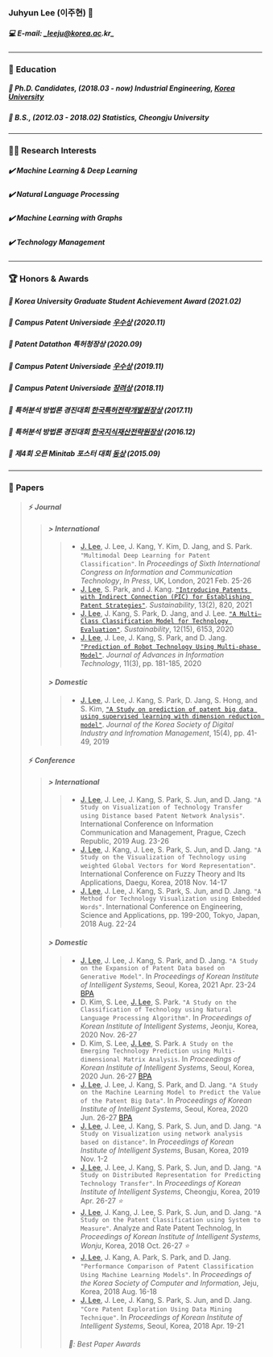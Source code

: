 ### **Juhyun Lee (이주현)** 👋
##### 💻 E-mail: _leeju@korea.ac.kr_
- - -
### 📗 **Education**

##### 📌 **Ph.D. Candidates**, (2018.03 - now) Industrial Engineering, [Korea University](https://vision.korea.ac.kr)

##### 📌 **B.S.**, (2012.03 - 2018.02) Statistics, Cheongju University

- - -
### 👨‍💻 **Research Interests**

##### ✔️ Machine Learning & Deep Learning

##### ✔️ Natural Language Processing

##### ✔️ Machine Learning with Graphs

##### ✔️ Technology Management

- - -
### 🏆 **Honors & Awards**

##### 📌 Korea University Graduate Student Achievement Award (2021.02)

##### 📌 Campus Patent Universiade [**우수상**](https://www.kipa.org/cpu/4_u2020.jsp) (2020.11)

##### 📌 Patent Datathon **특허청장상** (2020.09)

##### 📌 Campus Patent Universiade [**우수상**](https://www.kipa.org/cpu/4_u2019.jsp) (2019.11)

##### 📌 Campus Patent Universiade [**장려상**](https://www.kipa.org/cpu/4_u2018.jsp) (2018.11)

##### 📌 특허분석 방법론 경진대회 [**한국특허전략개발원장상**](https://www.kista.re.kr/webzine/vol02/jsp/vol02/sub09.jsp) (2017.11)

##### 📌 특허분석 방법론 경진대회 [**한국지식재산전략원장상**](http://biz.kista.re.kr/iprnd/front/contest/contest.do?method=contestInfo&ju_mn=04&bu_mn=03&sub_mn=01) (2016.12)

##### 📌 제4회 오픈 Minitab 포스터 대회 [**동상**](https://www.minitab.co.kr/minitab/new/product/product0403_05.php) (2015.09)
- - -
### 📄 **Papers**
> #### ⚡ _**Journal**_
> > #### _**> International**_
> > > * <ins>**J. Lee**</ins>, J. Lee, J. Kang, Y. Kim, D. Jang, and S. Park. `"Multimodal Deep Learning for Patent Classification"`. In _Proceedings of Sixth International Congress on Information and Communication Technology_, _In Press_, UK, London, 2021 Feb. 25-26
> > > * <ins>**J. Lee**</ins>, S. Park, and J. Kang. [`"Introducing Patents with Indirect Connection (PIC) for Establishing Patent Strategies"`](https://doi.org/10.3390/su13020820). _Sustainability_, 13(2), 820, 2021
> > > * <ins>**J. Lee**</ins>, J. Kang, S. Park, D. Jang, and J. Lee. [`"A Multi–Class Classification Model for Technology Evaluation"`](https://doi.org/10.3390/su12156153). _Sustainability_, 12(15), 6153, 2020
> > > * <ins>**J. Lee**</ins>, J. Lee, J. Kang, S. Park, and D. Jang. [`"Prediction of Robot Technology Using Multi-phase Model"`](http://10.12720/jait.11.3.181-185). _Journal of Advances in Information Technology_, 11(3), pp. 181-185, 2020
> > #### _**> Domestic**_
> > > * <ins>**J. Lee**</ins>, J. Lee, J. Kang, S. Park, D. Jang, S. Hong, and S. Kim, [`"A Study on prediction of patent big data using supervised learning with dimension reduction model"`](http://dx.doi.org/10.17662/ksdim.2019.15.4.041). _Journal of the Korea Society of Digital Industry and Infromation Management_, 15(4), pp. 41-49, 2019
> #### ⚡ _**Conference**_
> > #### _**> International**_
> > > * <ins>**J. Lee**</ins>, J. Lee, J. Kang, S. Park, S. Jun, and D. Jang. `"A Study on Visualization of Technology Transfer using Distance based Patent Network Analysis"`. International Conference on Information Communication and Management, Prague, Czech Republic, 2019 Aug. 23-26
> > > * <ins>**J. Lee**</ins>, J. Kang, J. Lee, S. Park, S. Jun, and D. Jang. `"A Study on the Visualization of Technology using weighted Global Vectors for Word Representation"`. International Conference on Fuzzy Theory and Its Applications, Daegu, Korea, 2018 Nov. 14-17  
> > > * <ins>**J. Lee**</ins>, J. Lee, J. Kang, S. Park, S. Jun, and D. Jang. `"A Method for Technology Visualization using Embedded Words"`. International Conference on Engineering, Science and Applications, pp. 199-200, Tokyo, Japan, 2018 Aug. 22-24
> > #### _**> Domestic**_
> > > * <ins>**J. Lee**</ins>, J. Lee, J. Kang, S. Park, and D. Jang. `"A Study on the Expansion of Patent Data based on Generative Model"`. In _Proceedings of Korean Institute of Intelligent Systems_, Seoul, Korea, 2021 Apr. 23-24 [BPA](https://fuzzy.or.kr)
> > > * D. Kim, S. Lee, <ins>**J. Lee**</ins>, S. Park. `"A Study on the Classification of Technology using Natural Language Processing Algorithm"`. In _Proceedings of Korean Institute of Intelligent Systems_, Jeonju, Korea, 2020 Nov. 26-27
> > > * D. Kim, S. Lee, <ins>**J. Lee**</ins>, S. Park. `A Study on the Emerging Technology Prediction using Multi-dimensional Matrix Analysis`. In _Proceedings of Korean Institute of Intelligent Systems_, Seoul, Korea, 2020 Jun. 26-27 [BPA](https://fuzzy.or.kr)
> > > * <ins>**J. Lee**</ins>, J. Lee, J. Kang, S. Park, and D. Jang. `"A Study on the Machine Learning Model to Predict the Value of the Patent Big Data"`. In _Proceedings of Korean Institute of Intelligent Systems_, Seoul, Korea, 2020 Jun. 26-27 [BPA](https://fuzzy.or.kr)
> > > * <ins>**J. Lee**</ins>, J. Lee, J. Kang, S. Park, S. Jun, and D. Jang. `"A Study on Visualization using network analysis based on distance"`. In _Proceedings of Korean Institute of Intelligent Systems_, Busan, Korea, 2019 Nov. 1-2
> > > * <ins>**J. Lee**</ins>, J. Lee, J. Kang, S. Park, S. Jun, and D. Jang. `"A Study on Distributed Representation for Predicting Technology Transfer"`. In _Proceedings of Korean Institute of Intelligent Systems_, Cheongju, Korea, 2019 Apr. 26-27 _⭐_
> > > * <ins>**J. Lee**</ins>, J. Kang, J. Lee, S. Park, S. Jun, and D. Jang. `"A Study on the Patent Classification using System to Measure"`. Analyze and Rate Patent Technolog, In _Proceedings of Korean Institute of Intelligent Systems, Wonju_, Korea, 2018 Oct. 26-27 _⭐_
> > > * <ins>**J. Lee**</ins>, J. Kang, A. Park, S. Park, and D. Jang. `"Performance Comparison of Patent Classification Using Machine Learning Models"`. In _Proceedings of the Korea Society of Computer and Information_, Jeju, Korea, 2018 Aug. 16-18
> > > * <ins>**J. Lee**</ins>, J. Lee, J. Kang, S. Park, S. Jun, and D. Jang. `"Core Patent Exploration Using Data Mining Technique"`. In _Proceedings of Korean Institute of Intelligent Systems_, Seoul, Korea, 2018 Apr. 19-21
> > > ###### 🌟: Best Paper Awards
